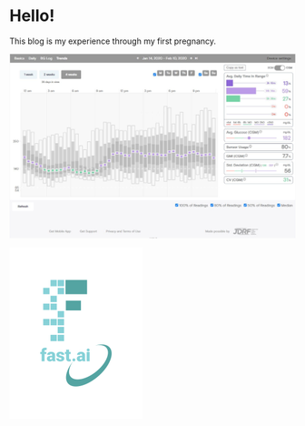 # Hello!

This blog is my experience through my first pregnancy.  

![](images/tidepool_january_2019.jpg)

![](/images/logo.png "fast.ai's logo")
